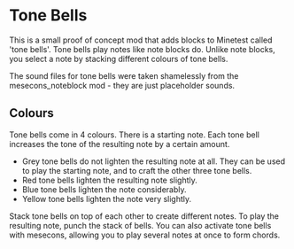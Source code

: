 Tone Bells
==========

This is a small proof of concept mod that adds blocks to Minetest called 'tone bells'. Tone bells play notes like note blocks do. Unlike note blocks, you select a note by stacking different colours of tone bells.

The sound files for tone bells were taken shamelessly from the mesecons_noteblock mod - they are just placeholder sounds.

Colours
-------

Tone bells come in 4 colours. There is a starting note. Each tone bell increases the tone of the resulting note by a certain amount.

* Grey tone bells do not lighten the resulting note at all. They can be used to play the starting note, and to craft the other three tone bells.
* Red tone bells lighten the resulting note slightly.
* Blue tone bells lighten the note considerably.
* Yellow tone bells lighten the note very slightly.

Stack tone bells on top of each other to create different notes. To play the resulting note, punch the stack of bells. You can also activate tone bells with mesecons, allowing you to play several notes at once to form chords.